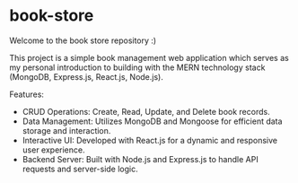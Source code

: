 # book-store

Welcome to the book store repository :) 

This project is a simple book management web application which serves as my personal introduction to building with the MERN technology stack (MongoDB, Express.js, React.js, Node.js).

Features:
- CRUD Operations: Create, Read, Update, and Delete book records.
- Data Management: Utilizes MongoDB and Mongoose for efficient data storage and interaction.
- Interactive UI: Developed with React.js for a dynamic and responsive user experience.
- Backend Server: Built with Node.js and Express.js to handle API requests and server-side logic.

